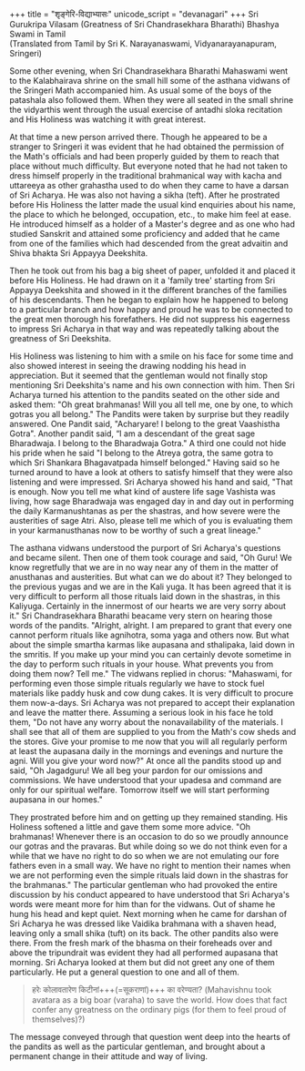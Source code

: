 +++
title = "शृङ्गेरि-विद्याभ्यासः"
unicode_script = "devanagari"
+++
Sri Gurukripa Vilasam (Greatness of Sri Chandrasekhara Bharathi) Bhashya Swami in Tamil  
(Translated from Tamil by Sri K. Narayanaswami, Vidyanarayanapuram, Sringeri)

Some other evening, when Sri Chandrasekhara Bharathi Mahaswami went to the Kalabhairava shrine on the small hill some of the asthana vidwans of the Sringeri Math accompanied him. As usual some of the boys of the patashala also followed them. When they were all seated in the small shrine the vidyarthis went through the usual exercise of antadhi sloka recitation and His Holiness was watching it with great interest. 

At that time a new person arrived there. Though he appeared to be a stranger to Sringeri it was evident that he had obtained the permission of the Math's officials and had been properly guided by them to reach that place without much difficulty. But everyone noted that he had not taken to dress himself properly in the traditional brahmanical way with kacha and uttareeya as other grahastha used to do when they came to have a darsan of Sri Acharya. He was also not having a sikha (teft). After he prostrated before His Holiness the latter made the usual kind enquiries about his name, the place to which he belonged, occupation, etc., to make him feel at ease. He introduced himself as a holder of a Master's degree and as one who had studied Sanskrit and attained some proficiency and added that he came from one of the families which had descended from the great advaitin and Shiva bhakta Sri Appayya Deekshita.

Then he took out from his bag a big sheet of paper, unfolded it and placed it before His Holiness. He had drawn on it a 'family tree' starting from Sri Appayya Deekshita and showed in it the different branches of the families of his descendants. Then he began to explain how he happened to belong to a particular branch and how happy and proud he was to be connected to the great men thorough his forefathers. He did not suppress his eagerness to impress Sri Acharya in that way and was repeatedly talking about the greatness of Sri Deekshita.

His Holiness was listening to him with a smile on his face for some time and also showed interest in seeing the drawing nodding his head in appreciation. But it seemed that the gentleman would not finally stop mentioning Sri Deekshita's name and his own connection with him. Then Sri Acharya turned his attention to the pandits seated on the other side and asked them: "Oh great brahmanas! Will you all tell me, one by one, to which gotras you all belong." The Pandits were taken by surprise but they readily answered. One Pandit said, "Acharyare! I belong to the great Vaashistha Gotra". Another pandit said, “I am a descendant of the great sage Bharadwaja. I belong to the Bharadwaja Gotra." A third one could not hide his pride when he said "I belong to the Atreya gotra, the same gotra to which Sri Shankara Bhagavatpada himself belonged." Having said so he turned around to have a look at others to satisfy himself that they were also listening and were impressed. Sri Acharya showed his hand and said, "That is enough. Now you tell me what kind of austere life sage Vashista was living, how sage Bharadwaja was engaged day in and day out in performing the daily Karmanushtanas as per the shastras, and how severe were the austerities of sage Atri. Also, please tell me which of you is evaluating them in your karmanusthanas now to be worthy of such a great lineage." 

The asthana vidwans understood the purport of Sri Acharya's questions and became silent. Then one of them took courage and said, "Oh Guru! We know regretfully that we are in no way near any of them in the matter of anusthanas and austerities. But what can we do about it? They belonged to the previous yugas and we are in the Kali yuga. It has been agreed that it is very difficult to perform all those rituals laid down in the shastras, in this Kaliyuga. Certainly in the innermost of our hearts we are very sorry about it." Sri Chandrasekhara Bharathi beacame very stern on hearing those words of the pandits. "Alright, alright. I am prepared to grant that every one cannot perform rituals like agnihotra, soma yaga and others now. But what about the simple smartha karmas like aupasana and sthalipaka, laid down in the smritis. If you make up your mind you can certainly devote sometime in the day to perform such rituals in your house. What prevents you from doing them now? Tell me." The vidwans replied in chorus: "Mahaswami, for performing even those simple rituals regularly we have to stock fuel materials like paddy husk and cow dung cakes. It is very difficult to procure them now-a-days. Sri Acharya was not prepared to accept their explanation and leave the matter there. Assuming a serious look in his face he told them, "Do not have any worry about the nonavailability of the materials. I shall see that all of them are supplied to you from the Math's cow sheds and the stores. Give your promise to me now that you will all regularly perform at least the aupasana daily in the mornings and evenings and nurture the agni. Will you give your word now?" At once all the pandits stood up and said, "Oh Jagadguru! We all beg your pardon for our omissions and commissions. We have understood that your upadesa and command are only for our spiritual welfare. Tomorrow itself we will start performing aupasana in our homes."

They prostrated before him and on getting up they remained standing. His Holiness softened a little and gave them some more advice. "Oh brahmanas! Whenever there is an occasion to do so we proudly announce our gotras and the pravaras. But while doing so we do not think even for a while that we have no right to do so when we are not emulating our fore fathers even in a small way. We have no right to mention their names when we are not performing even the simple rituals laid down in the shastras for the brahmanas." The particular gentleman who had provoked the entire discussion by his conduct appeared to have understood that Sri Acharya's words were meant more for him than for the vidwans. Out of shame he hung his head and kept quiet. Next morning when he came for darshan of Sri Acharya he was dressed like Vaidika brahmana with a shaven head, leaving only a small shika (tuft) on its back. The other pandits also were there. From the fresh mark of the bhasma on their foreheads over and above the tripundrait was evident they had all performed aupasana that morning. Sri Acharya looked at them but did not greet any one of them particularly. He put a general question to one and all of them.

> हरेः कोलावतारेण किटीनां+++(=सूकराणां)+++ का वरेण्यता?
(Mahavishnu took avatara as a big boar (varaha) to save the world. How does that fact confer any greatness on the ordinary pigs (for them to feel proud of themselves)?) 

The message conveyed through that question went deep into the hearts of the pandits as well as the particular gentleman, and brought about a permanent change in their attitude and way of living.